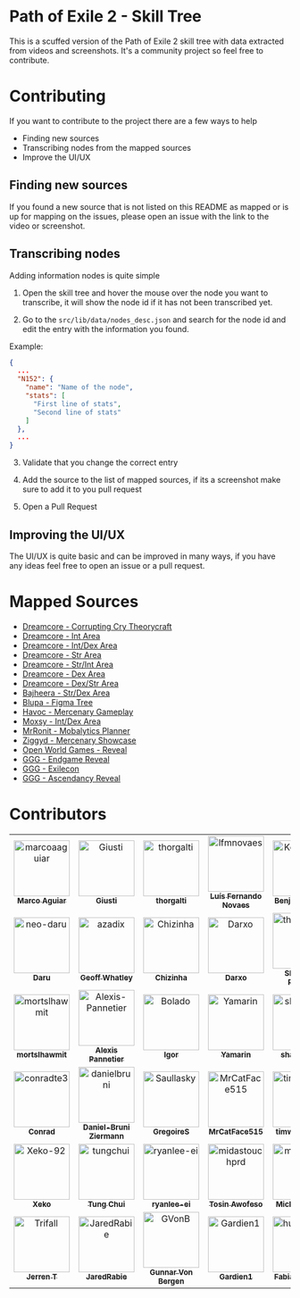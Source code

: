 # Path of Exile 2 - Skill Tree

This is a scuffed version of the Path of Exile 2 skill tree with data extracted from videos and screenshots. It's a community project so feel free to contribute.

# Contributing

If you want to contribute to the project there are a few ways to help

- Finding new sources
- Transcribing nodes from the mapped sources
- Improve the UI/UX

## Finding new sources

If you found a new source that is not listed on this README as mapped or is up for mapping on the issues, please open an issue with the link to the video or screenshot.

## Transcribing nodes

Adding information nodes is quite simple

1. Open the skill tree and hover the mouse over the node you want to transcribe, it will show the node id if it has not been transcribed yet.

2. Go to the `src/lib/data/nodes_desc.json` and search for the node id and edit the entry with the information you found.

Example:

```json
{
  ...
  "N152": {
    "name": "Name of the node",
    "stats": [
      "First line of stats",
      "Second line of stats"
    ]
  },
  ...
}
```

3. Validate that you change the correct entry

4. Add the source to the list of mapped sources, if its a screenshot make sure to add it to you pull request

5. Open a Pull Request

## Improving the UI/UX

The UI/UX is quite basic and can be improved in many ways, if you have any ideas feel free to open an issue or a pull request.

# Mapped Sources

- [Dreamcore - Corrupting Cry Theorycraft](https://www.youtube.com/watch?v=qljbdX5HyYQ)
- [Dreamcore - Int Area](https://www.youtube.com/watch?v=tI0xJb1HEYw)
- [Dreamcore - Int/Dex Area](https://www.youtube.com/watch?v=aTi9fF6fU24)
- [Dreamcore - Str Area](https://www.youtube.com/watch?v=yPh98i0-oHs)
- [Dreamcore - Str/Int Area](https://www.youtube.com/watch?v=XfriM2XvruQb)
- [Dreamcore - Dex Area](https://www.youtube.com/watch?v=WmAI31iog94)
- [Dreamcore - Dex/Str Area](https://www.youtube.com/watch?v=YOQlMiDNpyQ)
- [Bajheera - Str/Dex Area](https://www.youtube.com/watch?v=Ec_06V4NOWc)
- [Blupa - Figma Tree](https://www.figma.com/design/RDJYoGyidY3Xsc21HjcY31/Figma-basics)
- [Havoc - Mercenary Gameplay](https://www.youtube.com/watch?v=MLUfCNS7Pgo)
- [Moxsy - Int/Dex Area](https://youtu.be/LRL30Ib9RIU?si=EWwrFOF-s8jizDtI&t=1149)
- [MrRonit - Mobalytics Planner](https://www.youtube.com/watch?v=knx_VyDGYSw)
- [Ziggyd - Mercenary Showcase](https://www.youtube.com/watch?v=fLP1oODaZTE)
- [Open World Games - Reveal](https://www.youtube.com/watch?v=-v2UqGMmldc)
- [GGG - Endgame Reveal](https://www.youtube.com/watch?v=ZpIbaTXJD4g&t=1356s)
- [GGG - Exilecon](https://www.youtube.com/watch?v=y8OL9qqnhDo)
- [GGG - Ascendancy Reveal](https://www.pathofexile.com/forum/view-thread/3592012)

# Contributors

<!-- readme: collaborators,contributors -start -->
<table>
	<tbody>
		<tr>
            <td align="center">
                <a href="https://github.com/marcoaaguiar">
                    <img src="https://avatars.githubusercontent.com/u/7772685?v=4" width="100;" alt="marcoaaguiar"/>
                    <br />
                    <sub><b>Marco Aguiar</b></sub>
                </a>
            </td>
            <td align="center">
                <a href="https://github.com/Giusti">
                    <img src="https://avatars.githubusercontent.com/u/6214919?v=4" width="100;" alt="Giusti"/>
                    <br />
                    <sub><b>Giusti</b></sub>
                </a>
            </td>
            <td align="center">
                <a href="https://github.com/thorgalti">
                    <img src="https://avatars.githubusercontent.com/u/190164545?v=4" width="100;" alt="thorgalti"/>
                    <br />
                    <sub><b>thorgalti</b></sub>
                </a>
            </td>
            <td align="center">
                <a href="https://github.com/lfmnovaes">
                    <img src="https://avatars.githubusercontent.com/u/13990675?v=4" width="100;" alt="lfmnovaes"/>
                    <br />
                    <sub><b>Luís Fernando Novaes</b></sub>
                </a>
            </td>
            <td align="center">
                <a href="https://github.com/Kehrweek">
                    <img src="https://avatars.githubusercontent.com/u/37820515?v=4" width="100;" alt="Kehrweek"/>
                    <br />
                    <sub><b>Benjamin Saur</b></sub>
                </a>
            </td>
            <td align="center">
                <a href="https://github.com/meatwallace">
                    <img src="https://avatars.githubusercontent.com/u/3013783?v=4" width="100;" alt="meatwallace"/>
                    <br />
                    <sub><b>Geoff Whatley</b></sub>
                </a>
            </td>
		</tr>
		<tr>
            <td align="center">
                <a href="https://github.com/neo-daru">
                    <img src="https://avatars.githubusercontent.com/u/137759704?v=4" width="100;" alt="neo-daru"/>
                    <br />
                    <sub><b>Daru</b></sub>
                </a>
            </td>
            <td align="center">
                <a href="https://github.com/azadix">
                    <img src="https://avatars.githubusercontent.com/u/3746879?v=4" width="100;" alt="azadix"/>
                    <br />
                    <sub><b>Geoff Whatley</b></sub>
                </a>
            </td>
            <td align="center">
                <a href="https://github.com/Chizinha">
                    <img src="https://avatars.githubusercontent.com/u/16880563?v=4" width="100;" alt="Chizinha"/>
                    <br />
                    <sub><b>Chizinha</b></sub>
                </a>
            </td>
            <td align="center">
                <a href="https://github.com/Darxo">
                    <img src="https://avatars.githubusercontent.com/u/2252464?v=4" width="100;" alt="Darxo"/>
                    <br />
                    <sub><b>Darxo</b></sub>
                </a>
            </td>
            <td align="center">
                <a href="https://github.com/theshannon">
                    <img src="https://avatars.githubusercontent.com/u/33788533?v=4" width="100;" alt="theshannon"/>
                    <br />
                    <sub><b>Shannon Pereira</b></sub>
                </a>
            </td>
            <td align="center">
                <a href="https://github.com/mizm0">
                    <img src="https://avatars.githubusercontent.com/u/190132103?v=4" width="100;" alt="mizm0"/>
                    <br />
                    <sub><b>mizm0</b></sub>
                </a>
            </td>
		</tr>
		<tr>
            <td align="center">
                <a href="https://github.com/mortslhawmit">
                    <img src="https://avatars.githubusercontent.com/u/30402832?v=4" width="100;" alt="mortslhawmit"/>
                    <br />
                    <sub><b>mortslhawmit</b></sub>
                </a>
            </td>
            <td align="center">
                <a href="https://github.com/Alexis-Pannetier">
                    <img src="https://avatars.githubusercontent.com/u/35290061?v=4" width="100;" alt="Alexis-Pannetier"/>
                    <br />
                    <sub><b>Alexis Pannetier</b></sub>
                </a>
            </td>
            <td align="center">
                <a href="https://github.com/Bolado">
                    <img src="https://avatars.githubusercontent.com/u/74077743?v=4" width="100;" alt="Bolado"/>
                    <br />
                    <sub><b>Igor</b></sub>
                </a>
            </td>
            <td align="center">
                <a href="https://github.com/Yamarin">
                    <img src="https://avatars.githubusercontent.com/u/6870612?v=4" width="100;" alt="Yamarin"/>
                    <br />
                    <sub><b>Yamarin</b></sub>
                </a>
            </td>
            <td align="center">
                <a href="https://github.com/shawnkfox">
                    <img src="https://avatars.githubusercontent.com/u/190136877?v=4" width="100;" alt="shawnkfox"/>
                    <br />
                    <sub><b>shawnkfox</b></sub>
                </a>
            </td>
            <td align="center">
                <a href="https://github.com/SoonDead">
                    <img src="https://avatars.githubusercontent.com/u/988167?v=4" width="100;" alt="SoonDead"/>
                    <br />
                    <sub><b>Márton Vincze</b></sub>
                </a>
            </td>
		</tr>
		<tr>
            <td align="center">
                <a href="https://github.com/conradte3">
                    <img src="https://avatars.githubusercontent.com/u/9290553?v=4" width="100;" alt="conradte3"/>
                    <br />
                    <sub><b>Conrad</b></sub>
                </a>
            </td>
            <td align="center">
                <a href="https://github.com/danielbruni">
                    <img src="https://avatars.githubusercontent.com/u/8276922?v=4" width="100;" alt="danielbruni"/>
                    <br />
                    <sub><b>Daniel-Bruni Ziermann</b></sub>
                </a>
            </td>
            <td align="center">
                <a href="https://github.com/Saullasky">
                    <img src="https://avatars.githubusercontent.com/u/100862483?v=4" width="100;" alt="Saullasky"/>
                    <br />
                    <sub><b>GregoireS</b></sub>
                </a>
            </td>
            <td align="center">
                <a href="https://github.com/MrCatFace515">
                    <img src="https://avatars.githubusercontent.com/u/48973217?v=4" width="100;" alt="MrCatFace515"/>
                    <br />
                    <sub><b>MrCatFace515</b></sub>
                </a>
            </td>
            <td align="center">
                <a href="https://github.com/timwahlstrom">
                    <img src="https://avatars.githubusercontent.com/u/121232783?v=4" width="100;" alt="timwahlstrom"/>
                    <br />
                    <sub><b>timwahlstrom</b></sub>
                </a>
            </td>
            <td align="center">
                <a href="https://github.com/moethelion">
                    <img src="https://avatars.githubusercontent.com/u/41308628?v=4" width="100;" alt="moethelion"/>
                    <br />
                    <sub><b>moethelion</b></sub>
                </a>
            </td>
		</tr>
		<tr>
            <td align="center">
                <a href="https://github.com/Xeko-92">
                    <img src="https://avatars.githubusercontent.com/u/123136614?v=4" width="100;" alt="Xeko-92"/>
                    <br />
                    <sub><b>Xeko</b></sub>
                </a>
            </td>
            <td align="center">
                <a href="https://github.com/tungchui">
                    <img src="https://avatars.githubusercontent.com/u/15983523?v=4" width="100;" alt="tungchui"/>
                    <br />
                    <sub><b>Tung Chui</b></sub>
                </a>
            </td>
            <td align="center">
                <a href="https://github.com/ryanlee-ei">
                    <img src="https://avatars.githubusercontent.com/u/72424672?v=4" width="100;" alt="ryanlee-ei"/>
                    <br />
                    <sub><b>ryanlee-ei</b></sub>
                </a>
            </td>
            <td align="center">
                <a href="https://github.com/midastouchprd">
                    <img src="https://avatars.githubusercontent.com/u/18386032?v=4" width="100;" alt="midastouchprd"/>
                    <br />
                    <sub><b>Tosin Awofeso</b></sub>
                </a>
            </td>
            <td align="center">
                <a href="https://github.com/mmhchan">
                    <img src="https://avatars.githubusercontent.com/u/18507372?v=4" width="100;" alt="mmhchan"/>
                    <br />
                    <sub><b>Michael Chan</b></sub>
                </a>
            </td>
            <td align="center">
                <a href="https://github.com/josephjaniga">
                    <img src="https://avatars.githubusercontent.com/u/4117680?v=4" width="100;" alt="josephjaniga"/>
                    <br />
                    <sub><b>Joe</b></sub>
                </a>
            </td>
		</tr>
		<tr>
            <td align="center">
                <a href="https://github.com/Trifall">
                    <img src="https://avatars.githubusercontent.com/u/13270623?v=4" width="100;" alt="Trifall"/>
                    <br />
                    <sub><b>Jerren T</b></sub>
                </a>
            </td>
            <td align="center">
                <a href="https://github.com/JaredRabie">
                    <img src="https://avatars.githubusercontent.com/u/20741149?v=4" width="100;" alt="JaredRabie"/>
                    <br />
                    <sub><b>JaredRabie</b></sub>
                </a>
            </td>
            <td align="center">
                <a href="https://github.com/GVonB">
                    <img src="https://avatars.githubusercontent.com/u/36426938?v=4" width="100;" alt="GVonB"/>
                    <br />
                    <sub><b>Gunnar Von Bergen</b></sub>
                </a>
            </td>
            <td align="center">
                <a href="https://github.com/Gardien1">
                    <img src="https://avatars.githubusercontent.com/u/43163679?v=4" width="100;" alt="Gardien1"/>
                    <br />
                    <sub><b>Gardien1</b></sub>
                </a>
            </td>
            <td align="center">
                <a href="https://github.com/hueb1337">
                    <img src="https://avatars.githubusercontent.com/u/53821392?v=4" width="100;" alt="hueb1337"/>
                    <br />
                    <sub><b>Fabian Hueber</b></sub>
                </a>
            </td>
            <td align="center">
                <a href="https://github.com/korcsogb">
                    <img src="https://avatars.githubusercontent.com/u/50313809?v=4" width="100;" alt="korcsogb"/>
                    <br />
                    <sub><b>Balazs Korcsog</b></sub>
                </a>
            </td>
		</tr>
	<tbody>
</table>
<!-- readme: collaborators,contributors -end -->

